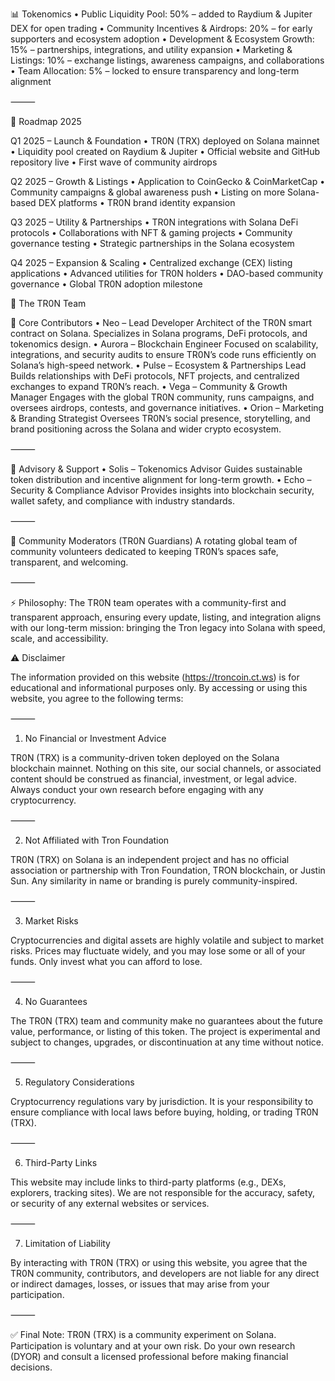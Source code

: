📊 Tokenomics
	•	Public Liquidity Pool: 50% – added to Raydium & Jupiter DEX for open trading
	•	Community Incentives & Airdrops: 20% – for early supporters and ecosystem adoption
	•	Development & Ecosystem Growth: 15% – partnerships, integrations, and utility expansion
	•	Marketing & Listings: 10% – exchange listings, awareness campaigns, and collaborations
	•	Team Allocation: 5% – locked to ensure transparency and long-term alignment

⸻

📅 Roadmap 2025

Q1 2025 – Launch & Foundation
	•	TR0N (TRX) deployed on Solana mainnet
	•	Liquidity pool created on Raydium & Jupiter
	•	Official website and GitHub repository live
	•	First wave of community airdrops

Q2 2025 – Growth & Listings
	•	Application to CoinGecko & CoinMarketCap
	•	Community campaigns & global awareness push
	•	Listing on more Solana-based DEX platforms
	•	TR0N brand identity expansion

Q3 2025 – Utility & Partnerships
	•	TR0N integrations with Solana DeFi protocols
	•	Collaborations with NFT & gaming projects
	•	Community governance testing
	•	Strategic partnerships in the Solana ecosystem

Q4 2025 – Expansion & Scaling
	•	Centralized exchange (CEX) listing applications
	•	Advanced utilities for TR0N holders
	•	DAO-based community governance
	•	Global TR0N adoption milestone


👥 The TR0N Team

🔹 Core Contributors
	•	Neo – Lead Developer
Architect of the TR0N smart contract on Solana. Specializes in Solana programs, DeFi protocols, and tokenomics design.
	•	Aurora – Blockchain Engineer
Focused on scalability, integrations, and security audits to ensure TR0N’s code runs efficiently on Solana’s high-speed network.
	•	Pulse – Ecosystem & Partnerships Lead
Builds relationships with DeFi protocols, NFT projects, and centralized exchanges to expand TR0N’s reach.
	•	Vega – Community & Growth Manager
Engages with the global TR0N community, runs campaigns, and oversees airdrops, contests, and governance initiatives.
	•	Orion – Marketing & Branding Strategist
Oversees TR0N’s social presence, storytelling, and brand positioning across the Solana and wider crypto ecosystem.

⸻

🔹 Advisory & Support
	•	Solis – Tokenomics Advisor
Guides sustainable token distribution and incentive alignment for long-term growth.
	•	Echo – Security & Compliance Advisor
Provides insights into blockchain security, wallet safety, and compliance with industry standards.

⸻

🔹 Community Moderators (TR0N Guardians)
A rotating global team of community volunteers dedicated to keeping TR0N’s spaces safe, transparent, and welcoming.

⸻

⚡ Philosophy:
The TR0N team operates with a community-first and transparent approach, ensuring every update, listing, and integration aligns with our long-term mission: bringing the Tron legacy into Solana with speed, scale, and accessibility.



⚠️ Disclaimer

The information provided on this website (https://troncoin.ct.ws) is for educational and informational purposes only. By accessing or using this website, you agree to the following terms:

⸻

1. No Financial or Investment Advice

TR0N (TRX) is a community-driven token deployed on the Solana blockchain mainnet. Nothing on this site, our social channels, or associated content should be construed as financial, investment, or legal advice. Always conduct your own research before engaging with any cryptocurrency.

⸻

2. Not Affiliated with Tron Foundation

TR0N (TRX) on Solana is an independent project and has no official association or partnership with Tron Foundation, TRON blockchain, or Justin Sun. Any similarity in name or branding is purely community-inspired.

⸻

3. Market Risks

Cryptocurrencies and digital assets are highly volatile and subject to market risks. Prices may fluctuate widely, and you may lose some or all of your funds. Only invest what you can afford to lose.

⸻

4. No Guarantees

The TR0N (TRX) team and community make no guarantees about the future value, performance, or listing of this token. The project is experimental and subject to changes, upgrades, or discontinuation at any time without notice.

⸻

5. Regulatory Considerations

Cryptocurrency regulations vary by jurisdiction. It is your responsibility to ensure compliance with local laws before buying, holding, or trading TR0N (TRX).

⸻

6. Third-Party Links

This website may include links to third-party platforms (e.g., DEXs, explorers, tracking sites). We are not responsible for the accuracy, safety, or security of any external websites or services.

⸻

7. Limitation of Liability

By interacting with TR0N (TRX) or using this website, you agree that the TR0N community, contributors, and developers are not liable for any direct or indirect damages, losses, or issues that may arise from your participation.

⸻

✅ Final Note:
TR0N (TRX) is a community experiment on Solana. Participation is voluntary and at your own risk. Do your own research (DYOR) and consult a licensed professional before making financial decisions.
